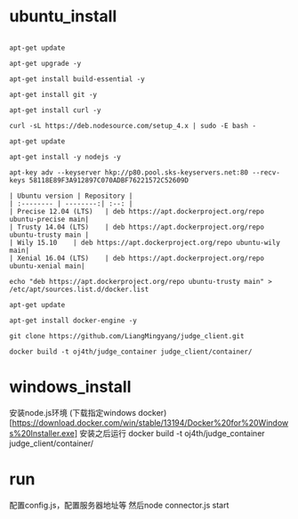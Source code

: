 
# ubuntu_install

```

apt-get update

apt-get upgrade -y

apt-get install build-essential -y

apt-get install git -y

apt-get install curl -y

curl -sL https://deb.nodesource.com/setup_4.x | sudo -E bash -

apt-get update

apt-get install -y nodejs -y

apt-key adv --keyserver hkp://p80.pool.sks-keyservers.net:80 --recv-keys 58118E89F3A912897C070ADBF76221572C52609D

| Ubuntu version | Repository |
| :-------- | --------:| :--: |
| Precise 12.04 (LTS)	| deb https://apt.dockerproject.org/repo ubuntu-precise main|
| Trusty 14.04 (LTS)	| deb https://apt.dockerproject.org/repo ubuntu-trusty main |
| Wily 15.10	| deb https://apt.dockerproject.org/repo ubuntu-wily main|
| Xenial 16.04 (LTS)	| deb https://apt.dockerproject.org/repo ubuntu-xenial main|

echo "deb https://apt.dockerproject.org/repo ubuntu-trusty main" > /etc/apt/sources.list.d/docker.list

apt-get update

apt-get install docker-engine -y

git clone https://github.com/LiangMingyang/judge_client.git

docker build -t oj4th/judge_container judge_client/container/

```

# windows_install
安装node.js环境
(下载指定windows docker)[https://download.docker.com/win/stable/13194/Docker%20for%20Windows%20Installer.exe]
安装之后运行
docker build -t oj4th/judge_container judge_client/container/

# run
配置config.js，配置服务器地址等
然后node connector.js start

